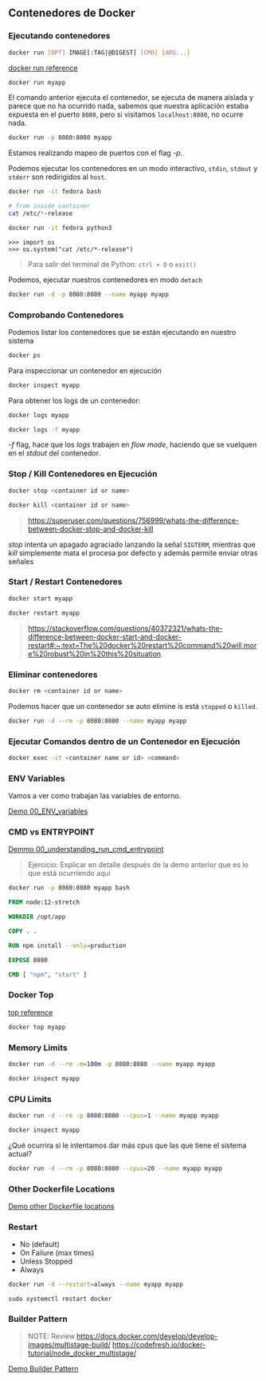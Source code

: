 ## Contenedores de Docker

### Ejecutando contenedores

```bash
docker run [OPT] IMAGE[:TAG|@DIGEST] [CMD] [ARG...]
```

[docker run reference](https://docs.docker.com/engine/reference/run/)

```bash
docker run myapp
```

El comando anterior ejecuta el contenedor, se ejecuta de manera aislada y parece que no ha ocurrido nada, sabemos que nuestra aplicación estaba expuesta en el puerto `8080`, pero si visitamos `localhost:8080`, no ocurre nada.

```bash
docker run -p 8080:8080 myapp
```

Estamos realizando mapeo de puertos con el flag *-p*.

Podemos ejecutar los contenedores en un modo interactivo, `stdin`, `stdout` y `stderr` son redirigidos al `host`.

```bash
docker run -it fedora bash
```

```bash
# from inside container 
cat /etc/*-release
```

```bash
docker run -it fedora python3
```

```
>>> import os
>>> os.system("cat /etc/*-release")
```

> Para salir del terminal de Python: `ctrl + D` o `exit()`

Podemos, ejecutar nuestros contenedores en modo `detach`

```bash
docker run -d -p 8080:8080 --name myapp myapp
```

### Comprobando Contenedores

Podemos listar los contenedores que se están ejecutando en nuestro sistema

```bash
docker ps
```

Para inspeccionar un contenedor en ejecución

```bash
docker inspect myapp
```

Para obtener los logs de un contenedor:

```bash
docker logs myapp
```

```bash
docker logs -f myapp
```

*-f* flag, hace que los _logs_ trabajen en _flow mode_, haciendo que se vuelquen en el _stdout_ del contenedor. 

### Stop / Kill Contenedores en Ejecución

```bash
docker stop <container id or name>
```

```bash
docker kill <container id or name>
```

> https://superuser.com/questions/756999/whats-the-difference-between-docker-stop-and-docker-kill

_stop_ intenta un apagado agraciado lanzando la señal `SIGTERM`, mientras que _kill_ simplemente mata el procesa por defecto y además permite enviar otras señales

### Start / Restart Contenedores

```bash
docker start myapp
```

```bash
docker restart myapp
```

> https://stackoverflow.com/questions/40372321/whats-the-difference-between-docker-start-and-docker-restart#:~:text=The%20docker%20restart%20command%20will,more%20robust%20in%20this%20situation.

### Eliminar contenedores

```bash
docker rm <container id or name>
```

Podemos hacer que un contenedor se auto elimine is está `stopped` o `killed`.

```bash
docker run -d --rm -p 8080:8080 --name myapp myapp
```

### Ejecutar Comandos dentro de un Contenedor en Ejecución

```bash
docker exec -it <container name or id> <command>
```

### ENV Variables 

Vamos a ver como trabajan las variables de entorno.

[Demo 00_ENV_variables](03_docker_containers/00_ENV_variables)

### CMD vs ENTRYPOINT

[Demmo 00_understanding_run_cmd_entrypoint](02_docker/01_images/00_understanding_run_cmd_entrypoint)

> Ejercicio: Explicar en detalle después de la demo anterior que es lo que está ocurriendo aquí

```bash
docker run -p 8080:8080 myapp bash
```

```Dockerfile
FROM node:12-stretch

WORKDIR /opt/app

COPY . .

RUN npm install --only=production

EXPOSE 8080

CMD [ "npm", "start" ]
```

### Docker Top

[top reference](https://docs.docker.com/engine/reference/commandline/top/)

```bash
docker top myapp
```

### Memory Limits

```bash
docker run -d --rm -m=100m -p 8080:8080 --name myapp myapp
```

```bash
docker inspect myapp
```

### CPU Limits

```bash
docker run -d --rm -p 8080:8080 --cpus=1 --name myapp myapp
```

```bash
docker inspect myapp
```

¿Qué ocurrira si le intentamos dar más cpus que las que tiene el sistema actual?

```bash
docker run -d --rm -p 8080:8080 --cpus=20 --name myapp myapp
```

### Other Dockerfile Locations

[Demo other Dockerfile locations](03_contenedores/01_otras_localizaciones_dockerfile)

### Restart

* No (default)
* On Failure (max times)
* Unless Stopped
* Always

```bash
docker run -d --restart=always --name myapp myapp
```

```
sudo systemctl restart docker
```

### Builder Pattern

> NOTE: Review https://docs.docker.com/develop/develop-images/multistage-build/
> https://codefresh.io/docker-tutorial/node_docker_multistage/

[Demo Builder Pattern](03_contenedores/02_builder_pattern)
